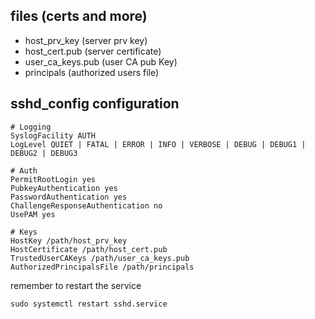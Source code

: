 ## files (certs and more)
- host_prv_key (server prv key)
- host_cert.pub (server certificate)
- user_ca_keys.pub (user CA pub Key)
- principals (authorized users file)
## sshd_config configuration
```
# Logging
SyslogFacility AUTH
LogLevel QUIET | FATAL | ERROR | INFO | VERBOSE | DEBUG | DEBUG1 | DEBUG2 | DEBUG3

# Auth
PermitRootLogin yes
PubkeyAuthentication yes
PasswordAuthentication yes
ChallengeResponseAuthentication no
UsePAM yes
 
# Keys
HostKey /path/host_prv_key
HostCertificate /path/host_cert.pub
TrustedUserCAKeys /path/user_ca_keys.pub
AuthorizedPrincipalsFile /path/principals
```
remember to restart the service
```
sudo systemctl restart sshd.service
```
